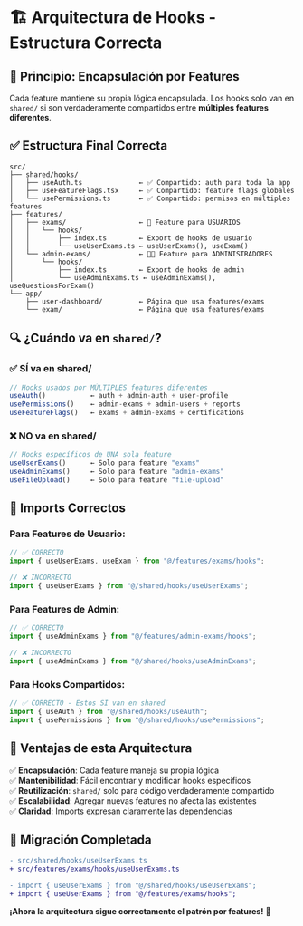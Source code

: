 # 🏗️ **Arquitectura de Hooks - Estructura Correcta**

## 🎯 **Principio: Encapsulación por Features**

Cada feature mantiene su propia lógica encapsulada. Los hooks solo van en `shared/` si son verdaderamente compartidos entre **múltiples features diferentes**.

## ✅ **Estructura Final Correcta**

```
src/
├── shared/hooks/
│   ├── useAuth.ts              ← ✅ Compartido: auth para toda la app
│   ├── useFeatureFlags.tsx     ← ✅ Compartido: feature flags globales
│   └── usePermissions.ts       ← ✅ Compartido: permisos en múltiples features
├── features/
│   ├── exams/                  ← 👤 Feature para USUARIOS
│   │   └── hooks/
│   │       ├── index.ts        ← Export de hooks de usuario
│   │       └── useUserExams.ts ← useUserExams(), useExam()
│   └── admin-exams/            ← 👨‍💼 Feature para ADMINISTRADORES
│       └── hooks/
│           ├── index.ts        ← Export de hooks de admin
│           └── useAdminExams.ts ← useAdminExams(), useQuestionsForExam()
└── app/
    ├── user-dashboard/         ← Página que usa features/exams
    └── exam/                   ← Página que usa features/exams
```

## 🔍 **¿Cuándo va en `shared/`?**

### ✅ **SÍ va en shared/**

```typescript
// Hooks usados por MÚLTIPLES features diferentes
useAuth()           ← auth + admin-auth + user-profile
usePermissions()    ← admin-exams + admin-users + reports
useFeatureFlags()   ← exams + admin-exams + certifications
```

### ❌ **NO va en shared/**

```typescript
// Hooks específicos de UNA sola feature
useUserExams()      ← Solo para feature "exams"
useAdminExams()     ← Solo para feature "admin-exams"
useFileUpload()     ← Solo para feature "file-upload"
```

## 📂 **Imports Correctos**

### **Para Features de Usuario:**

```typescript
// ✅ CORRECTO
import { useUserExams, useExam } from "@/features/exams/hooks";

// ❌ INCORRECTO
import { useUserExams } from "@/shared/hooks/useUserExams";
```

### **Para Features de Admin:**

```typescript
// ✅ CORRECTO
import { useAdminExams } from "@/features/admin-exams/hooks";

// ❌ INCORRECTO
import { useAdminExams } from "@/shared/hooks/useAdminExams";
```

### **Para Hooks Compartidos:**

```typescript
// ✅ CORRECTO - Estos SÍ van en shared
import { useAuth } from "@/shared/hooks/useAuth";
import { usePermissions } from "@/shared/hooks/usePermissions";
```

## 🎉 **Ventajas de esta Arquitectura**

✅ **Encapsulación**: Cada feature maneja su propia lógica  
✅ **Mantenibilidad**: Fácil encontrar y modificar hooks específicos  
✅ **Reutilización**: `shared/` solo para código verdaderamente compartido  
✅ **Escalabilidad**: Agregar nuevas features no afecta las existentes  
✅ **Claridad**: Imports expresan claramente las dependencias

## 🔄 **Migración Completada**

```diff
- src/shared/hooks/useUserExams.ts
+ src/features/exams/hooks/useUserExams.ts

- import { useUserExams } from "@/shared/hooks/useUserExams";
+ import { useUserExams } from "@/features/exams/hooks";
```

**¡Ahora la arquitectura sigue correctamente el patrón por features!** 🚀
